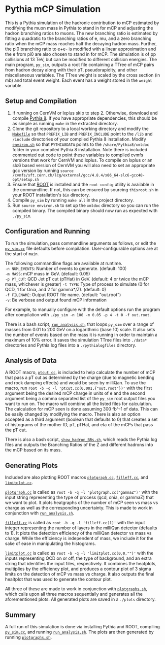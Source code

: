Pythia mCP Simulation
=====================
This is a Pythia simulation of the hadronic contribution to mCP estimated by modifying the muon mass in Pythia to stand in for mCP and adjusting the hadron branching ratios to muons. The new branching ratio is estimated by fitting a quadratic to the branching ratios of e, mu, and a zero branching ratio when the mCP mass reaches half the decaying hadron mass. Further, the pi0 branching ratio to e+e- is modified with a linear approximation and the e from pi0 are also chosen to stand in for mCP. The simulation is of pp collisions at 13 TeV, but can be modified to different collision energies. The main program, `py_sim`, outputs a root file containing a TTree of mCP pairs from hadron decay along with their pT, pseudorapidity, and other miscellaneous variables. The TTree weight is scaled by the cross section (in mb) and total event weight. Each event has a weight stored in the `weight` variable.

Setup and Compilation
---------------------
1. If running on CernVM or lxplus skip to step 2. Otherwise, download and compile [Pythia 8](http://home.thep.lu.se/~torbjorn/Pythia.html). If you have appropriate dependencies, this should be as simple as running `make` in the extracted directory.
2. Clone the git repository to a local working directory and modify the [`Makefile`](../master/Makefile) so that `PREFIX_LIB` and `PREFIX_INCLUDE` point to the `/lib` and `/include` directories of your compiled Pythia 8 installation. Modify [`environ.sh`](../master/environ.sh) so that `PYTHIA8DATA` points to the `/share/Pythia8/xmldoc` folder in your compiled Pythia 8 installation. Note there is included commented out code to point these variables to compiled cvmfs versions that work for CernVM and lxplus. To compile on lxplus or an slc6 based version of CernVM you will also need to set an appropriate gcc version by running `source /cvmfs/sft.cern.ch/lcg/external/gcc/4.8.4/x86_64-slc6-gcc48-opt/setup.sh`
3. Ensure that [ROOT](https://root.cern.ch) is installed and the `root-config` utility is available in the commandline. If not, this can be ensured by sourcing `thisroot.sh` in your ROOT installation's `bin` directory.
4. Compile `py_sim` by running `make all` in the project directory.
5. Run `source environ.sh` to set up the `xmldoc` directory so you can run the compiled binary. The compiled binary should now run as expected with `./py_sim`.

Configuration and Running
-------------------------
To run the simulation, pass commandline arguments as follows, or edit the [`py_sim.cc`](../master/py_sim.cc) file defaults before compilation. User-configurable options are at the start of `main`.

The following commandline flags are available at runtime.  
`-n NUM_EVENTS`: Number of events to generate. (default: 100)  
`-m MASS`: mCP mass in GeV. (default: 0.05)  
`-p PT_CUT`: QCD Jet pT cut (pTHat) in GeV. (default: 4 or twice the mCP mass, whichever is greater)
`-t TYPE`: Type of process to simulate (0 for QCD, 1 for Onia, and 2 for gamma*/Z). (default: 0)  
`-f FILENAME`: Output ROOT file name. (default: "out.root")  
`-v`: Be verbose and output found mCP information

For example, to manually configure with the default options run the program after compilation with `./py_sim -n 100 -m 0.05 -p 4 -t 0 -f out.root`.

There is a bash script, [`run_analysis.sh`](../master/run_analysis.sh), that loops `py_sim` over a range of masses from 0.01 to 200 GeV on a logarithmic (base 10) scale. It also sets the number of events based on the mass it is running in order to maintain a maximum of 10% error. It saves the simulation TTree files into `./data*` directories and Pythia log files into a `./pythialogfiles` directory.

Analysis of Data
----------------
A ROOT macro, [`ptcut.cc`](../master/ptcut.cc), is included to help calculate the number of mCP that pass a pT cut as determined by the charge (due to magnetic bending and rock damping effects) and would be seen by milliQan. To use the macro, run `root -b -q -l 'ptcut.cc(0.001,{"out.root"})'` with the first argument being the desired mCP charge in units of e and the second argument being a comma separated list of the `py_sim` root output files you want to run on. The macro will combine all the listed files for calculation. The calculation for mCP seen is done assuming 300 fb^-1 of data. This can be easily changed by modifying the macro. There is also an option accepted as a third argument (boolean that defaults to 0) that creates a set of histograms of the mother ID, pT, pTHat, and eta of the mCPs that pass the pT cut.

There is also a bash script, [`show_hadron_BRs.sh`](../master/show_hadron_BRs.sh), which reads the Pythia log files and outputs the Branching Ratios of the Z and different hadrons into the mCP based on its mass.

Generating Plots
----------------
Included are also plotting ROOT macros [`plotgraph.cc`](../master/plotgraph.cc), [`filleff.cc`](../master/filleff.cc), and [`limitplot.cc`](../master/limitplot.cc).

[`plotgraph.cc`](../master/plotgraph.cc) is called as `root -b -q -l 'plotgraph.cc("gammaZ")'` with the input string representing the type of process (qcd, onia, or gammaZ) that we want to plot. It plots heatgraphs of the number of mCP seen vs mass vs charge as well as the corresponding uncertainty. This is made
to work in conjunction with [`run_analysis.sh`](../master/run_analysis.sh).

[`filleff.cc`](../master/filleff.cc) is called as `root -b -q -l 'filleff.cc(1)'` with the input integer representing the number of layers in the milliQan detector (defaults to 1). It plots the detection efficiency of the milliQan detector vs mass vs charge. While the efficiency is independent of mass, we include it for the sake of ease in manipulating the histograms.

[`limitplot.cc`](../master/limitplot.cc) is called as `root -b -q -l 'limitplot.cc(0,0,"")'` with the inputs representing QCD on or off, the type of background, and an extra string that identifies the input files, respectively. It combines the heatplots, multiplies by the efficiency plot, and produces a contour plot of 3 sigma limits on the detection of mCP vs mass vs charge. It also outputs the final healtplot that was used to generate the contour plot.

All three of these are made to work in conjunction with [`plotgraphs.sh`](../master/run_analysis.sh), which calls upon all three macros sequentially and generates all the aforementioned plots. All generated plots are saved in a `./plots` directory.

Summary
-------
A full run of this simulation is done via installing Pythia and ROOT, compiling [`py_sim.cc`](../master/py_sim.cc), and running [`run_analysis.sh`](../master/run_analysis.sh). The plots are then generated by running [`plotgraphs.sh`](../master/run_analysis.sh).
